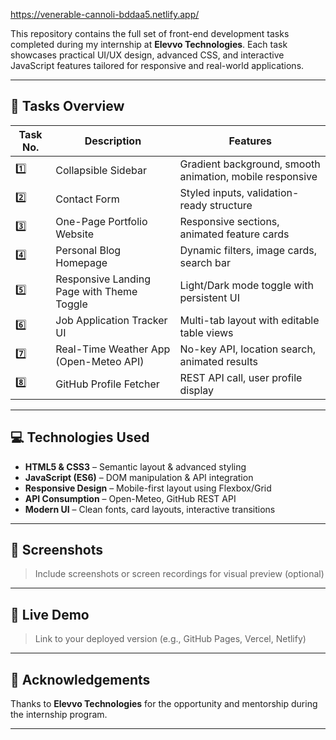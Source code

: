 https://venerable-cannoli-bddaa5.netlify.app/

This repository contains the full set of front-end development tasks completed during my internship at **Elevvo Technologies**. Each task showcases practical UI/UX design, advanced CSS, and interactive JavaScript features tailored for responsive and real-world applications.

---

## 🔧 Tasks Overview

| Task No. | Description                            | Features                                      |
|----------|----------------------------------------|-----------------------------------------------|
| 1️⃣      | Collapsible Sidebar                    | Gradient background, smooth animation, mobile responsive |
| 2️⃣      | Contact Form                           | Styled inputs, validation-ready structure     |
| 3️⃣      | One-Page Portfolio Website             | Responsive sections, animated feature cards   |
| 4️⃣      | Personal Blog Homepage                 | Dynamic filters, image cards, search bar      |
| 5️⃣      | Responsive Landing Page with Theme Toggle | Light/Dark mode toggle with persistent UI  |
| 6️⃣      | Job Application Tracker UI             | Multi-tab layout with editable table views    |
| 7️⃣      | Real-Time Weather App (Open-Meteo API) | No-key API, location search, animated results |
| 8️⃣      | GitHub Profile Fetcher                 | REST API call, user profile display           |

---

## 💻 Technologies Used

- **HTML5 & CSS3** – Semantic layout & advanced styling  
- **JavaScript (ES6)** – DOM manipulation & API integration  
- **Responsive Design** – Mobile-first layout using Flexbox/Grid  
- **API Consumption** – Open-Meteo, GitHub REST API  
- **Modern UI** – Clean fonts, card layouts, interactive transitions  

---

## 📸 Screenshots

> Include screenshots or screen recordings for visual preview (optional)

---

## 🔗 Live Demo

> Link to your deployed version (e.g., GitHub Pages, Vercel, Netlify)

---

## 🙌 Acknowledgements

Thanks to **Elevvo Technologies** for the opportunity and mentorship during the internship program.

---


